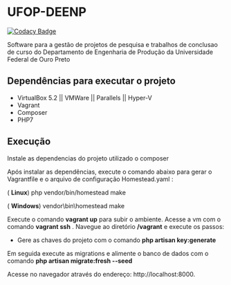 # UFOP-DEENP

[![Codacy Badge](https://api.codacy.com/project/badge/Grade/74c2e067687b49a2a6ff882c653b1649)](https://app.codacy.com/app/hugo_root/ufop-deenp?utm_source=github.com&utm_medium=referral&utm_content=hcdias/ufop-deenp&utm_campaign=Badge_Grade_Dashboard)

Software para a gestão de projetos de pesquisa e trabalhos de conclusao de curso do Departamento de Engenharia de Produção da Universidade Federal de Ouro Preto

## Dependências para executar o projeto

- VirtualBox 5.2 || VMWare || Parallels || Hyper-V  
- Vagrant
- Composer
- PHP7

## Execução

Instale as dependencias do projeto utilizado o composer


Após instalar as dependências, execute o comando abaixo para gerar o Vagrantfile e o arquivo de configuração Homestead.yaml :

( **Linux**) php vendor/bin/homestead make

( **Windows**) vendor\\bin\\homestead make

Execute o comando **vagrant up** para  subir o ambiente. Acesse a vm com o comando **vagrant ssh** .
Navegue ao diretório **/vagrant** e execute os passos:
 - Gere as chaves do projeto com o comando **php artisan key:generate**
 
Em seguida execute as migrations e alimente o banco de dados com o comando **php artisan migrate:fresh --seed**
 
Acesse no navegador através do endereço:  http://localhost:8000.
